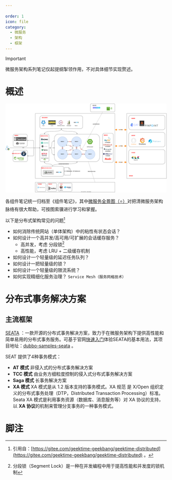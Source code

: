 ```yaml
---

order: 1
icon: file
category:
  - 微服务	
  - 架构
  - 框架
---
```


> [!important]
> 微服务架构系列笔记仅起提纲掣领作用，不对具体细节实现赘述。

# 概述

![微服务技术鸟瞰图](../images/微服务技术鸟瞰图.svg)

各组件笔记统一归档至《组件笔记》，其中[微服务全景图（⭐️）](https://start.aliyun.com/ecosystem.html)对把清微服务架构脉络有很大帮助，可按图索骥进行学习和掌握。

以下是分布式架构常见的问题[^1]

- 如何消除传统网站（单体架构）中的粘性有状态会话？
- 如何设计一个高并发/高可用/可扩展的会话缓存服务？
  - 高并发，考虑 分段锁[^2]
  - 高性能，考虑 LRU + 二级缓存机制
- 如何设计一个轻量级的延迟任务队列？
- 如何设计一把轻量级的锁？
- 如何设计一个轻量级的限流系统？
- 如何实现精细化服务治理？ `Service Mesh（服务网格技术）`

# 分布式事务解决方案

## 主流框架

[SEATA](https://seata.apache.org/zh-cn/) ：一款开源的分布式事务解决方案，致力于在微服务架构下提供高性能和简单易用的分布式事务服务。可基于官网[快速入门](https://seata.apache.org/zh-cn/docs/user/quickstart/)体验SEATA的基本用法，其项目地址：[dubbo-samples-seata](https://github.com/apache/incubator-seata-samples/tree/master/at-sample/dubbo-samples-seata) 。 

SEAT 提供了4种事务模式：

- **AT 模式**  非侵入式的分布式事务解决方案
- **TCC 模式** 由业务方细粒度控制的侵入式分布式事务解决方案
- **Saga 模式** 长事务解决方案
- **XA 模式** XA 模式是从 1.2 版本支持的事务模式。XA 规范 是 X/Open 组织定义的分布式事务处理（DTP，Distributed Transaction Processing）标准。Seata XA 模式是利用事务资源（数据库、消息服务等）对 XA 协议的支持，以 **XA 协议**的机制来管理分支事务的一种事务模式。

# 脚注

[^1]: 引用自：[https://gitee.com/geektime-geekbang/geektime-distributed](https://gitee.com/geektime-geekbang/geektime-distributed)  。
[^2]: 分段锁（Segment Lock）是一种在并发编程中用于提高性能和并发度的锁机制



